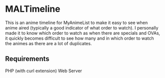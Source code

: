 # MALTimeline
This is an anime timeline for MyAnimeList to make it easy to see when anime aired (typically a good indicator of what order to watch). I personally made it to know which order to watch as when there are specials and OVAs, it quickly becomes difficult to see how many and in which order to watch the animes as there are a lot of duplicates.

## Requirements
PHP (with curl extension)
Web Server
